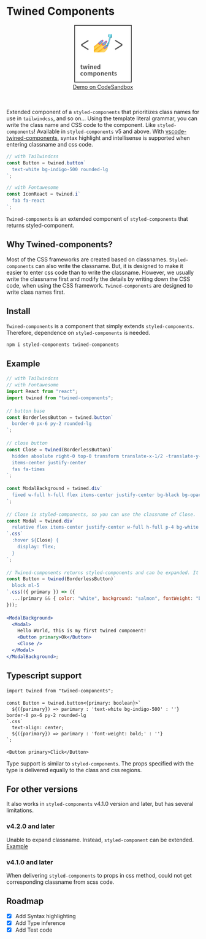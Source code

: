 # Twined Components

<div align="center">
  <img alt="twined-components" src="https://raw.githubusercontent.com/lowfront/vscode-twined-components/master/logo.png" height="150px" />
  <div><a href="https://codesandbox.io/s/friendly-chaplygin-zyqhl?file=/src/App.js">Demo on CodeSandbox</a></div><br/><br/>
</div>

Extended component of a `styled-components` that prioritizes class names for use in `tailwindcss`, and so on...
Using the template literal grammar, you can write the class name and CSS code to the component. Like `styled-components`!
Available in `styled-components` v5 and above.
With [vscode-twined-components](https://marketplace.visualstudio.com/items?itemName=lowfront.vscode-twined-components), syntax highlight and intellisense is supported when entering classname and css code.

```js
// with Tailwindcss
const Button = twined.button`
  text-white bg-indigo-500 rounded-lg
`;
```

```js
// with Fontawesome
const IconReact = twined.i`
  fab fa-react
`;
```

`Twined-components` is an extended component of `styled-components` that returns styled-component.

## Why Twined-components?

Most of the CSS frameworks are created based on classnames. `Styled-components` can also write the classname. But, it is designed to make it easier to enter css code than to write the classname. However, we usually write the classname first and modify the details by writing down the CSS code, when using the CSS framework. `Twined-components` are designed to write class names first.

## Install

`Twined-components` is a component that simply extends `styled-components`. Therefore, dependence on `styled-components` is needed.

```bash
npm i styled-components twined-components
```

## Example

```jsx
// with Tailwindcss
// with Fontawesome
import React from "react";
import twined from "twined-components";

// button base
const BorderlessButton = twined.button`
  border-0 px-6 py-2 rounded-lg
`;

// close button
const Close = twined(BorderlessButton)`
  hidden absolute right-0 top-0 transform translate-x-1/2 -translate-y-1/2 w-10 h-10 bg-black text-white rounded-full
  items-center justify-center
  fas fa-times
`;

const ModalBackground = twined.div`
  fixed w-full h-full flex items-center justify-center bg-black bg-opacity-25 box-border p-10
`;

// Close is styled-components, so you can use the classname of Close.
const Modal = twined.div`
  relative flex items-center justify-center w-full h-full p-4 bg-white shadow text-2xl rounded-lg
`.css`
  :hover ${Close} {
    display: flex;
  }
`;

// Twined-components returns styled-components and can be expanded. It also optionally supports writing CSS as a JavaScript object instead of CSS code.
const Button = twined(BorderlessButton)`
  block ml-5
`.css(({ primary }) => ({
  ...(primary && { color: "white", background: "salmon", fontWeight: "bold" }),
}));

<ModalBackground>
  <Modal>
    Hello World, this is my first twined component!
    <Button primary>Ok</Button>
    <Close />
  </Modal>
</ModalBackground>;
```

## Typescript support

```tsx
import twined from "twined-components";

const Button = twined.button<{primary: boolean}>`
  ${({parimary}) => parimary : 'text-white bg-indigo-500' : ''} border-0 px-6 py-2 rounded-lg
`.css`
  text-align: center;
  ${({parimary}) => parimary : 'font-weight: bold;' : ''}
`;

<Button primary>Click</Button>
```

Type support is similar to `styled-components`. The props specified with the type is delivered equally to the class and css regions.

## For other versions

It also works in `styled-components` v4.1.0 version and later, but has several limitations.

### v4.2.0 and later

Unable to expand classname. Instead, `styled-component` can be extended. [Example](https://codesandbox.io/s/twined-components-demo-for-v420-or-later-cnn9m)

### v4.1.0 and later

When delivering `styled-components` to props in css method, could not get corresponding classname from scss code.

## Roadmap

- [x] Add Syntax highlighting
- [x] Add Type inference
- [x] Add Test code
